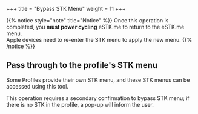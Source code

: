 +++
title = "Bypass STK Menu"
weight = 11
+++

{{% notice style="note" title="Notice" %}}
Once this operation is completed, you **must power cycling** eSTK.me to return to the eSTK.me menu.  
Apple devices need to re-enter the STK menu to apply the new menu.
{{% /notice %}}

## Pass through to the profile's STK menu

Some Profiles provide their own STK menu, and these STK menus can be accessed using this tool.  

This operation requires a secondary confirmation to bypass STK menu; if there is no STK in the profile, a pop-up will inform the user.
